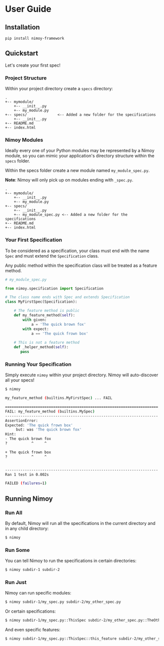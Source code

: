 # User Guide

## Installation

    pip install nimoy-framework
    
## Quickstart

Let's create your first spec!

### Project Structure

Within your project directory create a `specs` directory:

```
.
+-- mymodule/
    +-- __init__.py
    +-- my_module.py
+-- specs/              <-- Added a new folder for the specifications
    +-- __init__.py
+-- README.md
+-- index.html 
```

### Nimoy Modules

Ideally every one of your Python modules may be represented by a Nimoy module, so you can mimic your application's directory structure within the `specs` folder.

Within the specs folder create a new module named `my_module_spec.py`.

**Note**: Nimoy will only pick up on modules ending with `_spec.py`.

```
.
+-- mymodule/
    +-- __init__.py
    +-- my_module.py
+-- specs/
    +-- __init__.py
    +-- my_module_spec.py <-- Added a new folder for the specifications
+-- README.md
+-- index.html 
```

### Your First Specification

To be considered as a specification, your class must end with the name `Spec` and must extend the `Specification` class.

Any public method within the specification class will be treated as a feature method.
```python
# my_module_spec.py

from nimoy.specification import Specification

# The class name ends with Spec and extends Specification
class MyFirstSpec(Specification):

    # The feature method is public
    def my_feature_method(self):
        with given:
            a = 'The quick brown fox'
        with expect:
            a == 'The quick frown box'
            
    # This is not a feature method
    def _helper_method(self):
       pass
```

### Running Your Specification

Simply execute `nimoy` within your project directory. Nimoy will auto-discover all your specs!

```bash
$ nimoy

my_feature_method (builtins.MyFirstSpec) ... FAIL

======================================================================
FAIL: my_feature_method (builtins.MySpec)
----------------------------------------------------------------------
AssertionError:
Expected: 'The quick frown box'
     but: was 'The quick brown fox'
Hint:
- The quick brown fox
?           ^     ^

+ The quick frown box
?           ^     ^


----------------------------------------------------------------------
Ran 1 test in 0.002s

FAILED (failures=1)
```

## Running Nimoy

### Run All

By default, Nimoy will run all the specifications in the current directory and in any child directory:
```bash
$ nimoy
```

### Run Some

You can tell Nimoy to run the specifications in certain directories:
```bash
$ nimoy subdir-1 subdir-2
```

### Run Just

Nimoy can run specific modules:
```bash
$ nimoy subdir-1/my_spec.py subdir-2/my_other_spec.py
```

Or certain specifications:
```bash
$ nimoy subdir-1/my_spec.py::ThisSpec subdir-2/my_other_spec.py::TheOtherSpec
```

And even specific features:
```bash
$ nimoy subdir-1/my_spec.py::ThisSpec::this_feature subdir-2/my_other_spec.py::the_other_feature
```